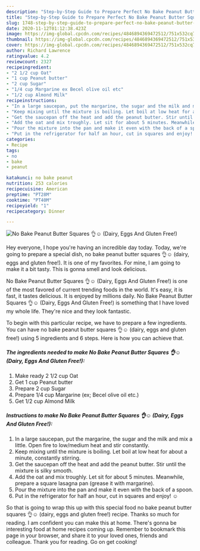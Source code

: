 ```yaml
---
description: "Step-by-Step Guide to Prepare Perfect No Bake Peanut Butter Squares 👌☺️ (Dairy, Eggs And Gluten Free!)"
title: "Step-by-Step Guide to Prepare Perfect No Bake Peanut Butter Squares 👌☺️ (Dairy, Eggs And Gluten Free!)"
slug: 1748-step-by-step-guide-to-prepare-perfect-no-bake-peanut-butter-squares-dairy-eggs-and-gluten-free
date: 2020-11-12T01:12:38.423Z
image: https://img-global.cpcdn.com/recipes/4846894369472512/751x532cq70/no-bake-peanut-butter-squares-👌☺️-dairy-eggs-and-gluten-free-recipe-main-photo.jpg
thumbnail: https://img-global.cpcdn.com/recipes/4846894369472512/751x532cq70/no-bake-peanut-butter-squares-👌☺️-dairy-eggs-and-gluten-free-recipe-main-photo.jpg
cover: https://img-global.cpcdn.com/recipes/4846894369472512/751x532cq70/no-bake-peanut-butter-squares-👌☺️-dairy-eggs-and-gluten-free-recipe-main-photo.jpg
author: Richard Lawrence
ratingvalue: 4.2
reviewcount: 2327
recipeingredient:
- "2 1/2 cup Oat"
- "1 cup Peanut butter"
- "2 cup Sugar"
- "1/4 cup Margarine ex Becel olive oil etc"
- "1/2 cup Almond Milk"
recipeinstructions:
- "In a large saucepan, put the margarine, the sugar and the milk and mix a little. Open fire to low/medium heat and stir constantly."
- "Keep mixing until the mixture is boiling. Let boil at low heat for about a minute, constantly stirring."
- "Get the saucepan off the heat and add the peanut butter. Stir until the mixture is silky smooth."
- "Add the oat and mix troughly. Let sit for about 5 minutes. Meanwhile, prepare a square lasagna pan (grease it with margarine)."
- "Pour the mixture into the pan and make it even with the back of a spoon."
- "Put in the refrigerator for half an hour, cut in squares and enjoy! ☺️"
categories:
- Recipe
tags:
- no
- bake
- peanut

katakunci: no bake peanut 
nutrition: 253 calories
recipecuisine: American
preptime: "PT28M"
cooktime: "PT40M"
recipeyield: "1"
recipecategory: Dinner

---
```



![No Bake Peanut Butter Squares 👌☺️ (Dairy, Eggs And Gluten Free!)](https://img-global.cpcdn.com/recipes/4846894369472512/751x532cq70/no-bake-peanut-butter-squares-👌☺️-dairy-eggs-and-gluten-free-recipe-main-photo.jpg)

Hey everyone, I hope you're having an incredible day today. Today, we're going to prepare a special dish, no bake peanut butter squares 👌☺️ (dairy, eggs and gluten free!). It is one of my favorites. For mine, I am going to make it a bit tasty. This is gonna smell and look delicious.



No Bake Peanut Butter Squares 👌☺️ (Dairy, Eggs And Gluten Free!) is one of the most favored of current trending foods in the world. It's easy, it is fast, it tastes delicious. It is enjoyed by millions daily. No Bake Peanut Butter Squares 👌☺️ (Dairy, Eggs And Gluten Free!) is something that I have loved my whole life. They're nice and they look fantastic.


To begin with this particular recipe, we have to prepare a few ingredients. You can have no bake peanut butter squares 👌☺️ (dairy, eggs and gluten free!) using 5 ingredients and 6 steps. Here is how you can achieve that.

<!--inarticleads1-->

##### The ingredients needed to make No Bake Peanut Butter Squares 👌☺️ (Dairy, Eggs And Gluten Free!):

1. Make ready 2 1/2 cup Oat
1. Get 1 cup Peanut butter
1. Prepare 2 cup Sugar
1. Prepare 1/4 cup Margarine (ex; Becel olive oil etc.)
1. Get 1/2 cup Almond Milk




<!--inarticleads2-->

##### Instructions to make No Bake Peanut Butter Squares 👌☺️ (Dairy, Eggs And Gluten Free!):

1. In a large saucepan, put the margarine, the sugar and the milk and mix a little. Open fire to low/medium heat and stir constantly.
1. Keep mixing until the mixture is boiling. Let boil at low heat for about a minute, constantly stirring.
1. Get the saucepan off the heat and add the peanut butter. Stir until the mixture is silky smooth.
1. Add the oat and mix troughly. Let sit for about 5 minutes. Meanwhile, prepare a square lasagna pan (grease it with margarine).
1. Pour the mixture into the pan and make it even with the back of a spoon.
1. Put in the refrigerator for half an hour, cut in squares and enjoy! ☺️




So that is going to wrap this up with this special food no bake peanut butter squares 👌☺️ (dairy, eggs and gluten free!) recipe. Thanks so much for reading. I am confident you can make this at home. There's gonna be interesting food at home recipes coming up. Remember to bookmark this page in your browser, and share it to your loved ones, friends and colleague. Thank you for reading. Go on get cooking!
